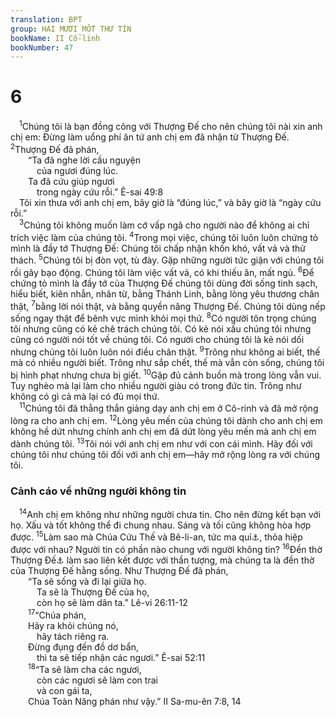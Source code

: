 ```yaml
---
translation: BPT
group: HAI MƯƠI MỐT THƯ TÍN
bookName: II Cổ-linh 
bookNumber: 47
---
```


<div class="title"><h1>6</h1></div>
<span class="verse 2co_6_1"> <sup>1</sup>Chúng tôi là bạn đồng công với Thượng Đế cho nên chúng tôi nài xin anh chị em: Đừng làm uổng phí ân tứ anh chị em đã nhận từ Thượng Đế.</span>
<span class="verse 2co_6_2"><sup>2</sup>Thượng Đế đã phán,<br/>  “Ta đã nghe lời cầu nguyện<br/>   của ngươi đúng lúc.<br/>  Ta đã cứu giúp ngươi<br/>   trong ngày cứu rỗi.” Ê-sai 49:8<br/> Tôi xin thưa với anh chị em, bây giờ là “đúng lúc,” và bây giờ là “ngày cứu rỗi.”<br/></span>
<span class="verse 2co_6_3"> <sup>3</sup>Chúng tôi không muốn làm cớ vấp ngã cho người nào để không ai chỉ trích việc làm của chúng tôi.</span>
<span class="verse 2co_6_4"><sup>4</sup>Trong mọi việc, chúng tôi luôn luôn chứng tỏ mình là đầy tớ Thượng Đế: Chúng tôi chấp nhận khốn khó, vất vả và thử thách.</span>
<span class="verse 2co_6_5"><sup>5</sup>Chúng tôi bị đòn vọt, tù đày. Gặp những người tức giận với chúng tôi rồi gây bạo động. Chúng tôi làm việc vất vả, có khi thiếu ăn, mất ngủ.</span>
<span class="verse 2co_6_6"><sup>6</sup>Để chứng tỏ mình là đầy tớ của Thượng Đế chúng tôi dùng đời sống tinh sạch, hiểu biết, kiên nhẫn, nhân từ, bằng Thánh Linh, bằng lòng yêu thương chân thật,</span>
<span class="verse 2co_6_7"><sup>7</sup>bằng lời nói thật, và bằng quyền năng Thượng Đế. Chúng tôi dùng nếp sống ngay thật để bênh vực mình khỏi mọi thứ.</span>
<span class="verse 2co_6_8"><sup>8</sup>Có người tôn trọng chúng tôi nhưng cũng có kẻ chê trách chúng tôi. Có kẻ nói xấu chúng tôi nhưng cũng có người nói tốt về chúng tôi. Có người cho chúng tôi là kẻ nói dối nhưng chúng tôi luôn luôn nói điều chân thật.</span>
<span class="verse 2co_6_9"><sup>9</sup>Trông như không ai biết, thế mà có nhiều người biết. Trông như sắp chết, thế mà vẫn còn sống, chúng tôi bị hình phạt nhưng chưa bị giết.</span>
<span class="verse 2co_6_10"><sup>10</sup>Gặp đủ cảnh buồn mà trong lòng vẫn vui. Tuy nghèo mà lại làm cho nhiều người giàu có trong đức tin. Trông như không có gì cả mà lại có đủ mọi thứ.<br/></span>
<span class="verse 2co_6_11"> <sup>11</sup>Chúng tôi đã thẳng thắn giảng dạy anh chị em ở Cô-rinh và đã mở rộng lòng ra cho anh chị em.</span>
<span class="verse 2co_6_12"><sup>12</sup>Lòng yêu mến của chúng tôi dành cho anh chị em không hề dứt nhưng chính anh chị em đã dứt lòng yêu mến mà anh chị em dành chúng tôi.</span>
<span class="verse 2co_6_13"><sup>13</sup>Tôi nói với anh chị em như với con cái mình. Hãy đối với chúng tôi như chúng tôi đối với anh chị em—hãy mở rộng lòng ra với chúng tôi.<br/></span>
<div class="title"><h3>Cảnh cáo về những người không tin</h3></div>
<span class="verse 2co_6_14"> <sup>14</sup>Anh chị em không như những người chưa tin. Cho nên đừng kết bạn với họ. Xấu và tốt không thể đi chung nhau. Sáng và tối cũng không hòa hợp được.</span>
<span class="verse 2co_6_15"><sup>15</sup>Làm sao mà Chúa Cứu Thế và Bê-li-an, tức ma quỉ<a data-toggle="tooltip" data-placement="bottom" title="Nguyên văn, “bê-li-a,” là một dạng khác của từ ngữ “bê-li-an” trong tiếng Do-thái, có nghĩa là “vô dụng” và thường được dùng để chỉ ma quỉ hay Kẻ Chống lại Chúa Cứu Thế.">⚓</a>, thỏa hiệp được với nhau? Người tin có phần nào chung với người không tin?</span>
<span class="verse 2co_6_16"><sup>16</sup>Đền thờ Thượng Đế<a data-toggle="tooltip" data-placement="bottom" title="Nhà của Thượng Đế—nơi dân sự của Ngài thờ phụng Ngài. Đây có nghĩa là những tín hữu là đền thờ thiêng liêng nơi Thượng Đế ngự.">⚓</a> làm sao liên kết được với thần tượng, mà chúng ta là đền thờ của Thượng Đế hằng sống. Như Thượng Đế đã phán,<br/>  “Ta sẽ sống và đi lại giữa họ.<br/>   Ta sẽ là Thượng Đế của họ,<br/>   còn họ sẽ làm dân ta.” Lê-vi 26:11-12<br/></span>
<span class="verse 2co_6_17">  <sup>17</sup>“Chúa phán,<br/>  Hãy ra khỏi chúng nó,<br/>   hãy tách riêng ra.<br/>  Đừng đụng đến đồ dơ bẩn,<br/>   thì ta sẽ tiếp nhận các ngươi.” Ê-sai 52:11<br/></span>
<span class="verse 2co_6_18">  <sup>18</sup>“Ta sẽ làm cha các ngươi,<br/>   còn các ngươi sẽ làm con trai<br/>   và con gái ta,<br/>  Chúa Toàn Năng phán như vậy.” II Sa-mu-ên 7:8, 14<br/></span>
